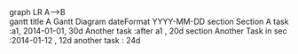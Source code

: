 <!doctype html>
<html>

<body>
  <div class="mermaid">
graph LR
A-->B
  </div>
  <div class="mermaid">
gantt
title A Gantt Diagram
dateFormat  YYYY-MM-DD
section Section
A task           :a1, 2014-01-01, 30d
Another task     :after a1  , 20d
section Another
Task in sec      :2014-01-12  , 12d
another task      : 24d
  </div>
  <script src="https://unpkg.com/mermaid@7.1.0/dist/mermaid.min.js" charset="utf-8"></script>
</body>

</html>
